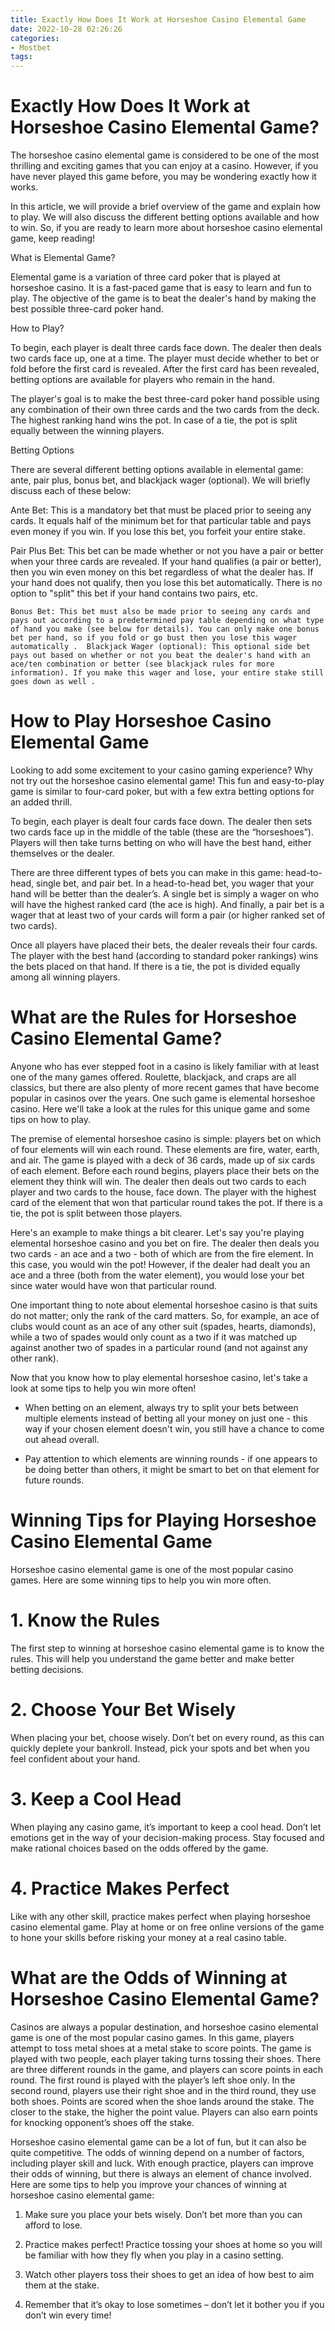 ```yaml
---
title: Exactly How Does It Work at Horseshoe Casino Elemental Game
date: 2022-10-28 02:26:26
categories:
- Mostbet
tags:
---
```



#  Exactly How Does It Work at Horseshoe Casino Elemental Game?

The horseshoe casino elemental game is considered to be one of the most thrilling and exciting games that you can enjoy at a casino. However, if you have never played this game before, you may be wondering exactly how it works.

In this article, we will provide a brief overview of the game and explain how to play. We will also discuss the different betting options available and how to win. So, if you are ready to learn more about horseshoe casino elemental game, keep reading!

What is Elemental Game?

Elemental game is a variation of three card poker that is played at horseshoe casino. It is a fast-paced game that is easy to learn and fun to play. The objective of the game is to beat the dealer's hand by making the best possible three-card poker hand.

How to Play?

To begin, each player is dealt three cards face down. The dealer then deals two cards face up, one at a time. The player must decide whether to bet or fold before the first card is revealed. After the first card has been revealed, betting options are available for players who remain in the hand.

The player's goal is to make the best three-card poker hand possible using any combination of their own three cards and the two cards from the deck. The highest ranking hand wins the pot. In case of a tie, the pot is split equally between the winning players.

Betting Options

There are several different betting options available in elemental game: ante, pair plus, bonus bet, and blackjack wager (optional). We will briefly discuss each of these below:

Ante Bet: This is a mandatory bet that must be placed prior to seeing any cards. It equals half of the minimum bet for that particular table and pays even money if you win. If you lose this bet, you forfeit your entire stake.

















   Pair Plus Bet: This bet can be made whether or not you have a pair or better when your three cards are revealed. If your hand qualifies (a pair or better), then you win even money on this bet regardless of what the dealer has. If your hand does not qualify, then you lose this bet automatically. There is no option to "split" this bet if your hand contains two pairs, etc.



    Bonus Bet: This bet must also be made prior to seeing any cards and pays out according to a predetermined pay table depending on what type of hand you make (see below for details). You can only make one bonus bet per hand, so if you fold or go bust then you lose this wager automatically .  Blackjack Wager (optional): This optional side bet pays out based on whether or not you beat the dealer's hand with an ace/ten combination or better (see blackjack rules for more information). If you make this wager and lose, your entire stake still goes down as well .

#  How to Play Horseshoe Casino Elemental Game

Looking to add some excitement to your casino gaming experience? Why not try out the horseshoe casino elemental game! This fun and easy-to-play game is similar to four-card poker, but with a few extra betting options for an added thrill.

To begin, each player is dealt four cards face down. The dealer then sets two cards face up in the middle of the table (these are the “horseshoes”). Players will then take turns betting on who will have the best hand, either themselves or the dealer.

There are three different types of bets you can make in this game: head-to-head, single bet, and pair bet. In a head-to-head bet, you wager that your hand will be better than the dealer’s. A single bet is simply a wager on who will have the highest ranked card (the ace is high). And finally, a pair bet is a wager that at least two of your cards will form a pair (or higher ranked set of two cards).

Once all players have placed their bets, the dealer reveals their four cards. The player with the best hand (according to standard poker rankings) wins the bets placed on that hand. If there is a tie, the pot is divided equally among all winning players.

#  What are the Rules for Horseshoe Casino Elemental Game?

Anyone who has ever stepped foot in a casino is likely familiar with at least one of the many games offered. Roulette, blackjack, and craps are all classics, but there are also plenty of more recent games that have become popular in casinos over the years. One such game is elemental horseshoe casino. Here we'll take a look at the rules for this unique game and some tips on how to play.

The premise of elemental horseshoe casino is simple: players bet on which of four elements will win each round. These elements are fire, water, earth, and air. The game is played with a deck of 36 cards, made up of six cards of each element. Before each round begins, players place their bets on the element they think will win. The dealer then deals out two cards to each player and two cards to the house, face down. The player with the highest card of the element that won that particular round takes the pot. If there is a tie, the pot is split between those players.

Here's an example to make things a bit clearer. Let's say you're playing elemental horseshoe casino and you bet on fire. The dealer then deals you two cards - an ace and a two - both of which are from the fire element. In this case, you would win the pot! However, if the dealer had dealt you an ace and a three (both from the water element), you would lose your bet since water would have won that particular round.

One important thing to note about elemental horseshoe casino is that suits do not matter; only the rank of the card matters. So, for example, an ace of clubs would count as an ace of any other suit (spades, hearts, diamonds), while a two of spades would only count as a two if it was matched up against another two of spades in a particular round (and not against any other rank).

Now that you know how to play elemental horseshoe casino, let's take a look at some tips to help you win more often!

* When betting on an element, always try to split your bets between multiple elements instead of betting all your money on just one - this way if your chosen element doesn't win, you still have a chance to come out ahead overall.

* Pay attention to which elements are winning rounds - if one appears to be doing better than others, it might be smart to bet on that element for future rounds.

#  Winning Tips for Playing Horseshoe Casino Elemental Game

Horseshoe casino elemental game is one of the most popular casino games. Here are some winning tips to help you win more often.

# 1. Know the Rules

The first step to winning at horseshoe casino elemental game is to know the rules. This will help you understand the game better and make better betting decisions.

# 2. Choose Your Bet Wisely

When placing your bet, choose wisely. Don’t bet on every round, as this can quickly deplete your bankroll. Instead, pick your spots and bet when you feel confident about your hand.

# 3. Keep a Cool Head

When playing any casino game, it’s important to keep a cool head. Don’t let emotions get in the way of your decision-making process. Stay focused and make rational choices based on the odds offered by the game.

# 4. Practice Makes Perfect

Like with any other skill, practice makes perfect when playing horseshoe casino elemental game. Play at home or on free online versions of the game to hone your skills before risking your money at a real casino table.

#  What are the Odds of Winning at Horseshoe Casino Elemental Game?

Casinos are always a popular destination, and horseshoe casino elemental game is one of the most popular casino games. In this game, players attempt to toss metal shoes at a metal stake to score points. The game is played with two people, each player taking turns tossing their shoes. There are three different rounds in the game, and players can score points in each round. The first round is played with the player’s left shoe only. In the second round, players use their right shoe and in the third round, they use both shoes. Points are scored when the shoe lands around the stake. The closer to the stake, the higher the point value. Players can also earn points for knocking opponent’s shoes off the stake.

Horseshoe casino elemental game can be a lot of fun, but it can also be quite competitive. The odds of winning depend on a number of factors, including player skill and luck. With enough practice, players can improve their odds of winning, but there is always an element of chance involved. Here are some tips to help you improve your chances of winning at horseshoe casino elemental game:

1) Make sure you place your bets wisely. Don’t bet more than you can afford to lose.

2) Practice makes perfect! Practice tossing your shoes at home so you will be familiar with how they fly when you play in a casino setting.

3) Watch other players toss their shoes to get an idea of how best to aim them at the stake.

4) Remember that it’s okay to lose sometimes – don’t let it bother you if you don’t win every time!